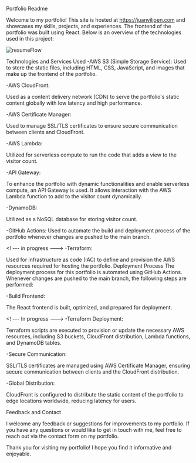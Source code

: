 Portfolio Readme

Welcome to my portfolio! This site is hosted at https://juanviljoen.com and showcases my skills, projects, and experiences. The frontend of the portfolio was built using React. Below is an overview of the technologies used in this project:

![resumeFlow](https://github.com/JuanBiljoen/cloud-resume/assets/111522309/8dbb948f-9797-438a-aaa9-e498057f8db1)

Technologies and Services Used
-AWS S3 (Simple Storage Service):
Used to store the static files, including HTML, CSS, JavaScript, and images that make up the frontend of the portfolio.

-AWS CloudFront:

Used as a content delivery network (CDN) to serve the portfolio's static content globally with low latency and high performance.

-AWS Certificate Manager:

Used to manage SSL/TLS certificates to ensure secure communication between clients and CloudFront.

-AWS Lambda:

Utilized for serverless compute to run the code that adds a view to the visitor count.

-API Gateway: 

To enhance the portfolio with dynamic functionalities and enable serverless compute, an API Gateway is used. It allows interaction with the AWS Lambda function to add to the visitor count dynamically.

-DynamoDB:

Utilized as a NoSQL database for storing visitor count.

-GitHub Actions:
Used to automate the build and deployment process of the portfolio whenever changes are pushed to the main branch.

 <! --- in progress ---> -Terraform:
 
Used for infrastructure as code (IAC) to define and provision the AWS resources required for hosting the portfolio.
Deployment Process
The deployment process for this portfolio is automated using GitHub Actions. Whenever changes are pushed to the main branch, the following steps are performed:

-Build Frontend:

The React frontend is built, optimized, and prepared for deployment.

 <! --- In progress ---> 
-Terraform Deployment:

Terraform scripts are executed to provision or update the necessary AWS resources, including S3 buckets, CloudFront distribution, Lambda functions, and DynamoDB tables.

-Secure Communication:

SSL/TLS certificates are managed using AWS Certificate Manager, ensuring secure communication between clients and the CloudFront distribution.

-Global Distribution:

CloudFront is configured to distribute the static content of the portfolio to edge locations worldwide, reducing latency for users.

Feedback and Contact

I welcome any feedback or suggestions for improvements to my portfolio. If you have any questions or would like to get in touch with me, feel free to reach out via the contact form on my portfolio.

Thank you for visiting my portfolio! I hope you find it informative and enjoyable.
